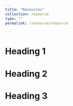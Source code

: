 ```yaml
---
title: "Resources"
collection: resource
type: ""
permalink: /resource/resource

---
```




Heading 1
======

Heading 2
======

Heading 3
======
